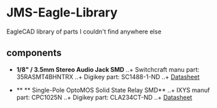 JMS-Eagle-Library
=================

EagleCAD library of parts I couldn't find anywhere else

## components ##

+ **1/8" / 3.5mm Stereo Audio Jack SMD**
..+ Switchcraft manu part: 35RASMT4BHNTRX
..+ Digikey part: SC1488-1-ND
..+ [Datasheet](http://www.switchcraft.com/Drawings/35rasmt4bhntrx_cd.pdf)

+ ** ** Single-Pole OptoMOS Solid State Relay SMD**
..+ IXYS manuf part: CPC1025N
..+ Digikey part: CLA234CT-ND
..+ [Datasheet](http://www.clare.com/home/pdfs.nsf/www/CPC1025N.pdf/$file/CPC1025N.pdf)